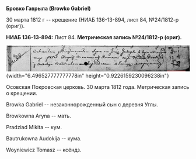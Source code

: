 **Бровко Гаврыла (Browko Gabriel)**

30 марта 1812 г -- крещение (НИАБ 136-13-894, лист 84, №24/1812-р
(ориг)).

**НИАБ 136-13-894:** Лист 84. **Метрическая запись №24/1812-р (ориг).**

![](./media/f30edd45f7d286abadd19d9b24cc57e7f275c5b2.png){width="6.496527777777778in"
height="0.9226159230096238in"}

Осовская Покровская церковь. 30 марта 1812 года. Метрическая запись о
крещении.

Browka Gabriel -- незаконнорожденный сын с деревня Углы.

Browkowna Aryna -- мать.

Pradziad Mikita -- кум.

Bautrukowna Audokija -- кума.

Woyniewicz Tomasz -- ксёндз.
